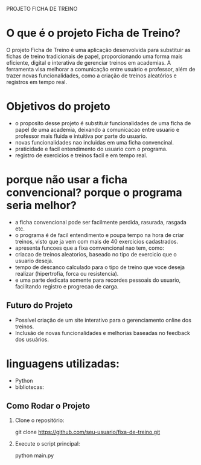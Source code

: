  PROJETO FICHA DE TREINO
 
# O que é o projeto Ficha de Treino?
O projeto Ficha de Treino é uma aplicação desenvolvida para substituir as fichas de treino tradicionais de papel, proporcionando uma forma mais eficiente,
digital e interativa de gerenciar treinos em academias. A ferramenta visa melhorar a comunicação entre usuário e professor, além de trazer novas funcionalidades, como a criação de treinos aleatórios e registros em tempo real.

# Objetivos do projeto
- o proposito desse projeto é substituir funcionalidades de uma ficha de papel de uma academia, deixando a comunicacao entre usuario e professor mais fluida
e intuitiva por parte do usuario.
- novas funcionalidades nao incluidas em uma ficha convencinal.
- praticidade e facil entendimento do usuario com o programa.
- registro de exercicios e treinos facil e em tempo real.

# porque não usar a ficha convencional? porque o programa seria melhor?
- a ficha convencional pode ser facilmente perdida, rasurada, rasgada etc.
- o programa é de facil entendimento e poupa tempo na hora de criar treinos, visto que ja vem com mais de 40 exercicios cadastrados.
- apresenta funcoes que a fixa comvencional nao tem, como:
- criacao de treinos aleatorios, baseado no tipo de exercicio que o usuario deseja.
- tempo de descanco calculado para o tipo de treino que voce deseja realizar (hipertrofia, forca ou resistencia).
- e uma parte dedicata somente para recordes pessoais do usuario, facilitando registro e progrecao de carga.

## Futuro do Projeto
- Possível criação de um site interativo para o gerenciamento online dos treinos.
- Inclusão de novas funcionalidades e melhorias baseadas no feedback dos usuários.

# linguagens utilizadas:
- Python
- bibliotecas:

## Como Rodar o Projeto

1. Clone o repositório:

   git clone https://github.com/seu-usuario/fixa-de-treino.git

2. Execute o script principal:
   
   python main.py

